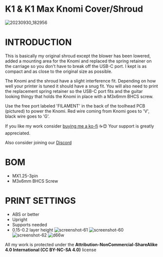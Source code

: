 # K1 & K1 Max Knomi Cover/Shroud
![20230930_182956](https://github.com/DerrickDarrell/Creality-K1-K1-Max/assets/145330457/71550912-26eb-4b07-8fb7-f2eb70a2b202)


# INTRODUCTION
This is basically my original shroud except the blower has been lowered, added a mounting area for the Knomi and replaced the spring retainer on the carriage so you don't have to break off the USB-C port. I kept is as compact and as close to the original size as possible.

The Knomi and the shroud have a slight interference fit. Depending on how well your printer is tuned it should have a snug fit. You will also need to print the replacement spring retainer so the USB-C port fits and the guitar looking thingy that holds the Knomi in place with a M3x6mm BHCS screw.

Use the free port labeled 'FILAMENT' in the back of the toolhead PCB (pictured) to power the Knomi. Red wire coming from Knomi goes to 'V', black wire goes to 'G'.

If you like my work consider [buying me a ko-fi](https://ko-fi.com/derrickdarrell) ☕😊 Your support is greatly appreciated.

Also consider joining our [Discord](https://discord.gg/d3vil-design)


# BOM
- MX1.25-3pin
- M3x6mm BHCS Screw


# PRINT SETTINGS
- ABS or better
- Upright
- Supports needed
- 0.15-0.2 layer height
![screenshot-61](https://github.com/DerrickDarrell/Creality-K1-K1-Max/assets/145330457/3cfbff65-b7dd-4f3d-9ff3-23d6ecd1f8ea)
![screenshot-60](https://github.com/DerrickDarrell/Creality-K1-K1-Max/assets/145330457/15bdbc2c-95ce-40f8-8326-a6936552ceda)
![screenshot-62](https://github.com/DerrickDarrell/Creality-K1-K1-Max/assets/145330457/446588bd-65fa-4d96-88cf-b3f4b4aa35f4)
![d66w](https://github.com/DerrickDarrell/Creality-K1-K1-Max/assets/145330457/cccff262-036c-4253-8dce-d8e28fbe14b1)






All my work is protected under the **Attribution-NonCommercial-ShareAlike 4.0 International (CC BY-NC-SA 4.0)** license
